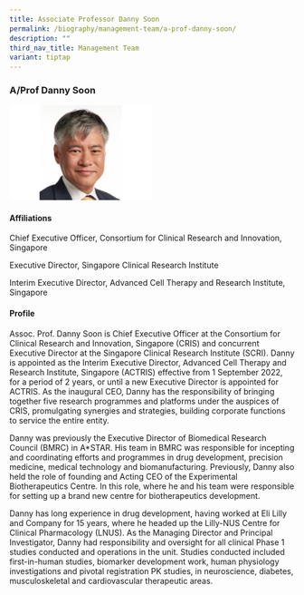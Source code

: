 ```yaml
---
title: Associate Professor Danny Soon
permalink: /biography/management-team/a-prof-danny-soon/
description: ""
third_nav_title: Management Team
variant: tiptap
---
```

<h3>A/Prof Danny Soon</h3>
<p></p>
<div class="isomer-image-wrapper">
<img style="width: 50%;" height="auto" width="100%" alt="" src="/images/Biography/Management Team/2024_01_22_Danny_Soon.png">
</div>
<h4>Affiliations</h4>
<p>Chief Executive Officer, Consortium for Clinical Research and Innovation,
Singapore</p>
<p>Executive Director, Singapore Clinical Research Institute</p>
<p>Interim Executive Director, Advanced Cell Therapy and Research Institute,
Singapore</p>
<h4>Profile</h4>
<p>Assoc. Prof. Danny Soon is Chief Executive Officer at the Consortium for
Clinical Research and Innovation, Singapore (CRIS) and concurrent Executive
Director at the Singapore Clinical Research Institute (SCRI). Danny is
appointed as the Interim Executive Director, Advanced Cell Therapy and
Research Institute, Singapore (ACTRIS) effective from 1 September 2022,
for a period of 2 years, or until a new Executive Director is appointed
for ACTRIS. As the inaugural CEO, Danny has the responsibility of bringing
together five research programmes and platforms under the auspices of CRIS,
promulgating synergies and strategies, building corporate functions to
service the entire entity.</p>
<p>Danny was previously the Executive Director of Biomedical Research Council
(BMRC) in A*STAR. His team in BMRC was responsible for incepting and coordinating
efforts and programmes in drug development, precision medicine, medical
technology and biomanufacturing. Previously, Danny also held the role of
founding and Acting CEO of the Experimental Biotherapeutics Centre. In
this role, where he and his team were responsible for setting up a brand
new centre for biotherapeutics development.</p>
<p>Danny has long experience in drug development, having worked at Eli Lilly
and Company for 15 years, where he headed up the Lilly-NUS Centre for Clinical
Pharmacology (LNUS). As the Managing Director and Principal Investigator,
Danny had responsibility and oversight for all clinical Phase 1 studies
conducted and operations in the unit. Studies conducted included first-in-human
studies, biomarker development work, human physiology investigations and
pivotal registration PK studies, in neuroscience, diabetes, musculoskeletal
and cardiovascular therapeutic areas.</p>
<p></p>
